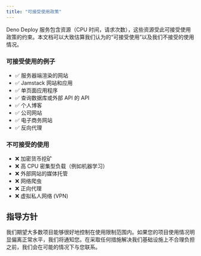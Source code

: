 ```yaml
---
title: "可接受使用政策"
---
```


Deno Deploy 服务包含资源（CPU 时间，请求次数），这些资源受此可接受使用政策的约束。本文档可以大致估算我们认为的“可接受使用”以及我们不接受的使用情况。

### 可接受使用的例子

- ✅ 服务器端渲染的网站
- ✅ Jamstack 网站和应用
- ✅ 单页面应用程序
- ✅ 查询数据库或外部 API 的 API
- ✅ 个人博客
- ✅ 公司网站
- ✅ 电子商务网站
- ✅ 反向代理

### 不可接受的使用

- ❌ 加密货币挖矿
- ❌ 高 CPU 密集型负载（例如机器学习）
- ❌ 外部网站的媒体托管
- ❌ 网络爬虫
- ❌ 正向代理
- ❌ 虚拟私人网络 (VPN)

## 指导方针

我们期望大多数项目能够很好地控制在使用限制范围内。如果您的项目使用情况明显偏离正常水平，我们将通知您。在采取任何措施解决我们基础设施上不合理负担之前，我们会在可能的情况下与您联系。